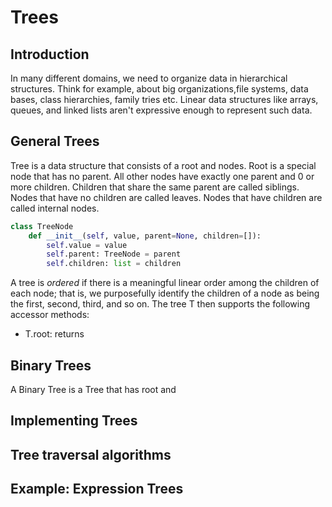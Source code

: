# Trees

## Introduction
In many different domains, we need to organize data in hierarchical structures. Think for example, about big organizations,file systems, data bases, class hierarchies, family tries etc. Linear data structures like arrays, queues, and linked lists aren't expressive enough to represent such data. 

## General Trees
Tree is a data structure that consists of a root and nodes. Root is a special node that has no parent. All other nodes have exactly one parent and 0 or more children. Children that share the same parent are called siblings. Nodes that have no children are called leaves. Nodes that have children are called internal nodes.
```Python
class TreeNode
    def __init__(self, value, parent=None, children=[]):
        self.value = value
        self.parent: TreeNode = parent
        self.children: list = children
``` 
A tree is <em>ordered</em> if there is a meaningful linear order among the children of each node; that is, we purposefully identify the children of a node as being the first, second, third, and so on. 
The tree T then supports the following accessor methods:
- T.root: returns 

## Binary Trees
A Binary Tree is a Tree that has root and 

## Implementing Trees

## Tree traversal algorithms

## Example: Expression Trees



